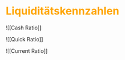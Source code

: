 # <font color="orange"> Liquiditätskennzahlen </font>
![[Cash Ratio]]

![[Quick Ratio]]

![[Current Ratio]]
